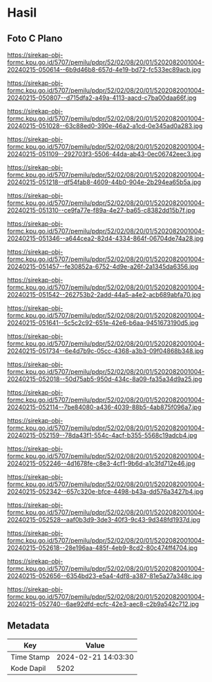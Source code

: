 # Hasil

## Foto C Plano

https://sirekap-obj-formc.kpu.go.id/5707/pemilu/pdpr/52/02/08/20/01/5202082001004-20240215-050614--6b9d46b8-657d-4e19-bd72-fc533ec89acb.jpg

https://sirekap-obj-formc.kpu.go.id/5707/pemilu/pdpr/52/02/08/20/01/5202082001004-20240215-050807--d715dfa2-a49a-4113-aacd-c7ba00daa66f.jpg

https://sirekap-obj-formc.kpu.go.id/5707/pemilu/pdpr/52/02/08/20/01/5202082001004-20240215-051028--63c88ed0-390e-46a2-a1cd-0e345ad0a283.jpg

https://sirekap-obj-formc.kpu.go.id/5707/pemilu/pdpr/52/02/08/20/01/5202082001004-20240215-051109--292703f3-5506-44da-ab43-0ec06742eec3.jpg

https://sirekap-obj-formc.kpu.go.id/5707/pemilu/pdpr/52/02/08/20/01/5202082001004-20240215-051218--df54fab8-4609-44b0-904e-2b294ea65b5a.jpg

https://sirekap-obj-formc.kpu.go.id/5707/pemilu/pdpr/52/02/08/20/01/5202082001004-20240215-051310--ce9fa77e-f89a-4e27-ba65-c8382dd15b7f.jpg

https://sirekap-obj-formc.kpu.go.id/5707/pemilu/pdpr/52/02/08/20/01/5202082001004-20240215-051346--a644cea2-82d4-4334-864f-06704de74a28.jpg

https://sirekap-obj-formc.kpu.go.id/5707/pemilu/pdpr/52/02/08/20/01/5202082001004-20240215-051457--fe30852a-6752-4d9e-a26f-2a1345da6356.jpg

https://sirekap-obj-formc.kpu.go.id/5707/pemilu/pdpr/52/02/08/20/01/5202082001004-20240215-051542--262753b2-2add-44a5-a4e2-acb689abfa70.jpg

https://sirekap-obj-formc.kpu.go.id/5707/pemilu/pdpr/52/02/08/20/01/5202082001004-20240215-051641--5c5c2c92-651e-42e6-b6aa-9451673190d5.jpg

https://sirekap-obj-formc.kpu.go.id/5707/pemilu/pdpr/52/02/08/20/01/5202082001004-20240215-051734--6e4d7b9c-05cc-4368-a3b3-09f04868b348.jpg

https://sirekap-obj-formc.kpu.go.id/5707/pemilu/pdpr/52/02/08/20/01/5202082001004-20240215-052018--50d75ab5-950d-434c-8a09-fa35a34d9a25.jpg

https://sirekap-obj-formc.kpu.go.id/5707/pemilu/pdpr/52/02/08/20/01/5202082001004-20240215-052114--7be84080-a436-4039-88b5-4ab875f096a7.jpg

https://sirekap-obj-formc.kpu.go.id/5707/pemilu/pdpr/52/02/08/20/01/5202082001004-20240215-052159--78da43f1-554c-4acf-b355-5568c19adcb4.jpg

https://sirekap-obj-formc.kpu.go.id/5707/pemilu/pdpr/52/02/08/20/01/5202082001004-20240215-052246--4d1678fe-c8e3-4cf1-9b6d-a1c3fd712e46.jpg

https://sirekap-obj-formc.kpu.go.id/5707/pemilu/pdpr/52/02/08/20/01/5202082001004-20240215-052342--657c320e-bfce-4498-b43a-dd576a3427b4.jpg

https://sirekap-obj-formc.kpu.go.id/5707/pemilu/pdpr/52/02/08/20/01/5202082001004-20240215-052528--aaf0b3d9-3de3-40f3-9c43-9d348fd1937d.jpg

https://sirekap-obj-formc.kpu.go.id/5707/pemilu/pdpr/52/02/08/20/01/5202082001004-20240215-052618--28e196aa-485f-4eb9-8cd2-80c474ff4704.jpg

https://sirekap-obj-formc.kpu.go.id/5707/pemilu/pdpr/52/02/08/20/01/5202082001004-20240215-052656--6354bd23-e5a4-4df8-a387-81e5a27a348c.jpg

https://sirekap-obj-formc.kpu.go.id/5707/pemilu/pdpr/52/02/08/20/01/5202082001004-20240215-052740--6ae92dfd-ecfc-42e3-aec8-c2b9a542c712.jpg


## Metadata

| Key        | Value               |
| ---------- | ------------------- |
| Time Stamp | 2024-02-21 14:03:30 |
| Kode Dapil | 5202                |



